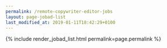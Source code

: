 ```yaml
---
permalink: /remote-copywriter-editor-jobs
layout: page-jobad-list
last_modified_at: 2019-01-11T18:42:29+0100
---
```

{% include render_jobad_list.html permalink=page.permalink %}
